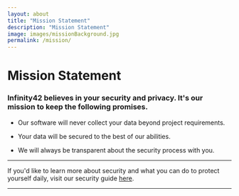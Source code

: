 ```yaml
---
layout: about
title: "Mission Statement"
description: "Mission Statement"
image: images/missionBackground.jpg
permalink: /mission/
---
```


# Mission Statement

### Infinity42 believes in your security and privacy. It's our mission to keep the following promises.

* Our software will never collect your data beyond project requirements.

* Your data will be secured to the best of our abilities.

* We will always be transparent about the security process with you.

---

If you'd like to learn more about security and what you can do to protect yourself daily, visit our security guide [here]({{site.url}}/guide/).

---
